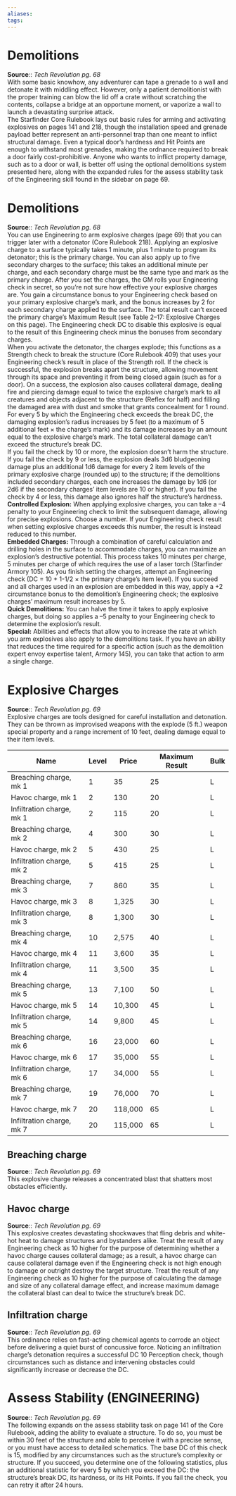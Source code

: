 ```yaml
---
aliases: 
tags: 
---
```


# Demolitions

**Source**:: _Tech Revolution pg. 68_  
With some basic knowhow, any adventurer can tape a grenade to a wall and detonate it with middling effect. However, only a patient demolitionist with the proper training can blow the lid off a crate without scratching the contents, collapse a bridge at an opportune moment, or vaporize a wall to launch a devastating surprise attack.  
The Starfinder Core Rulebook lays out basic rules for arming and activating explosives on pages 141 and 218, though the installation speed and grenade payload better represent an anti-personnel trap than one meant to inflict structural damage. Even a typical door’s hardness and Hit Points are enough to withstand most grenades, making the ordnance required to break a door fairly cost-prohibitive. Anyone who wants to inflict property damage, such as to a door or wall, is better off using the optional demolitions system presented here, along with the expanded rules for the assess stability task of the Engineering skill found in the sidebar on page 69.  

# Demolitions

**Source**:: _Tech Revolution pg. 68_  
You can use Engineering to arm explosive charges (page 69) that you can trigger later with a detonator (Core Rulebook 218). Applying an explosive charge to a surface typically takes 1 minute, plus 1 minute to program its detonator; this is the primary charge. You can also apply up to five secondary charges to the surface; this takes an additional minute per charge, and each secondary charge must be the same type and mark as the primary charge. After you set the charges, the GM rolls your Engineering check in secret, so you’re not sure how effective your explosive charges are. You gain a circumstance bonus to your Engineering check based on your primary explosive charge’s mark, and the bonus increases by 2 for each secondary charge applied to the surface. The total result can’t exceed the primary charge’s Maximum Result (see Table 2–17: Explosive Charges on this page). The Engineering check DC to disable this explosive is equal to the result of this Engineering check minus the bonuses from secondary charges.  
When you activate the detonator, the charges explode; this functions as a Strength check to break the structure (Core Rulebook 409) that uses your Engineering check’s result in place of the Strength roll. If the check is successful, the explosion breaks apart the structure, allowing movement through its space and preventing it from being closed again (such as for a door). On a success, the explosion also causes collateral damage, dealing fire and piercing damage equal to twice the explosive charge’s mark to all creatures and objects adjacent to the structure (Reflex for half) and filling the damaged area with dust and smoke that grants concealment for 1 round. For every 5 by which the Engineering check exceeds the break DC, the damaging explosion’s radius increases by 5 feet (to a maximum of 5 additional feet × the charge’s mark) and its damage increases by an amount equal to the explosive charge’s mark. The total collateral damage can’t exceed the structure’s break DC.  
If you fail the check by 10 or more, the explosion doesn’t harm the structure. If you fail the check by 9 or less, the explosion deals 3d6 bludgeoning damage plus an additional 1d6 damage for every 2 item levels of the primary explosive charge (rounded up) to the structure; if the demolitions included secondary charges, each one increases the damage by 1d6 (or 2d6 if the secondary charges’ item levels are 10 or higher). If you fail the check by 4 or less, this damage also ignores half the structure’s hardness.  
**Controlled Explosion:** When applying explosive charges, you can take a –4 penalty to your Engineering check to limit the subsequent damage, allowing for precise explosions. Choose a number. If your Engineering check result when setting explosive charges exceeds this number, the result is instead reduced to this number.  
**Embedded Charges:** Through a combination of careful calculation and drilling holes in the surface to accommodate charges, you can maximize an explosion’s destructive potential. This process takes 10 minutes per charge, 5 minutes per charge of which requires the use of a laser torch (Starfinder Armory 105). As you finish setting the charges, attempt an Engineering check (DC = 10 + 1-1/2 × the primary charge’s item level). If you succeed and all charges used in an explosion are embedded in this way, apply a +2 circumstance bonus to the demolition’s Engineering check; the explosive charges’ maximum result increases by 5.  
**Quick Demolitions:** You can halve the time it takes to apply explosive charges, but doing so applies a –5 penalty to your Engineering check to determine the explosion’s result.  
**Special:** Abilities and effects that allow you to increase the rate at which you arm explosives also apply to the demolitions task. If you have an ability that reduces the time required for a specific action (such as the demolition expert envoy expertise talent, Armory 145), you can take that action to arm a single charge.  

# Explosive Charges

**Source**:: _Tech Revolution pg. 69_  
Explosive charges are tools designed for careful installation and detonation. They can be thrown as improvised weapons with the explode (5 ft.) weapon special property and a range increment of 10 feet, dealing damage equal to their item levels.

| Name                      | Level | Price   | Maximum Result | Bulk |
| ------------------------- | ----- | ------- | -------------- | ---- |
| Breaching charge, mk 1    | 1     | 35      | 25             | L    |
| Havoc charge, mk 1        | 2     | 130     | 20             | L    |
| Infiltration charge, mk 1 | 2     | 115     | 20             | L    |
| Breaching charge, mk 2    | 4     | 300     | 30             | L    |
| Havoc charge, mk 2        | 5     | 430     | 25             | L    |
| Infiltration charge, mk 2 | 5     | 415     | 25             | L    |
| Breaching charge, mk 3    | 7     | 860     | 35             | L    |
| Havoc charge, mk 3        | 8     | 1,325   | 30             | L    |
| Infiltration charge, mk 3 | 8     | 1,300   | 30             | L    |
| Breaching charge, mk 4    | 10    | 2,575   | 40             | L    |
| Havoc charge, mk 4        | 11    | 3,600   | 35             | L    |
| Infiltration charge, mk 4 | 11    | 3,500   | 35             | L    |
| Breaching charge, mk 5    | 13    | 7,100   | 50             | L    |
| Havoc charge, mk 5        | 14    | 10,300  | 45             | L    |
| Infiltration charge, mk 5 | 14    | 9,800   | 45             | L    |
| Breaching charge, mk 6    | 16    | 23,000  | 60             | L    |
| Havoc charge, mk 6        | 17    | 35,000  | 55             | L    |
| Infiltration charge, mk 6 | 17    | 34,000  | 55             | L    |
| Breaching charge, mk 7    | 19    | 76,000  | 70             | L    |
| Havoc charge, mk 7        | 20    | 118,000 | 65             | L    |
| Infiltration charge, mk 7 | 20    | 115,000 | 65             | L    |


  

## Breaching charge

**Source**:: _Tech Revolution pg. 69_  
This explosive charge releases a concentrated blast that shatters most obstacles efficiently.  

## Havoc charge

**Source**:: _Tech Revolution pg. 69_  
This explosive creates devastating shockwaves that fling debris and white-hot heat to damage structures and bystanders alike. Treat the result of any Engineering check as 10 higher for the purpose of determining whether a havoc charge causes collateral damage; as a result, a havoc charge can cause collateral damage even if the Engineering check is not high enough to damage or outright destroy the target structure. Treat the result of any Engineering check as 10 higher for the purpose of calculating the damage and size of any collateral damage effect, and increase maximum damage the collateral blast can deal to twice the structure’s break DC.  

## Infiltration charge

**Source**:: _Tech Revolution pg. 69_  
This ordinance relies on fast-acting chemical agents to corrode an object before delivering a quiet burst of concussive force. Noticing an infiltration charge’s detonation requires a successful DC 10 Perception check, though circumstances such as distance and intervening obstacles could significantly increase or decrease the DC.  

# Assess Stability (ENGINEERING)

**Source**:: _Tech Revolution pg. 69_  
The following expands on the assess stability task on page 141 of the Core Rulebook, adding the ability to evaluate a structure. To do so, you must be within 30 feet of the structure and able to perceive it with a precise sense, or you must have access to detailed schematics. The base DC of this check is 15, modified by any circumstances such as the structure’s complexity or structure. If you succeed, you determine one of the following statistics, plus an additional statistic for every 5 by which you exceed the DC: the structure’s break DC, its hardness, or its Hit Points. If you fail the check, you can retry it after 24 hours.
